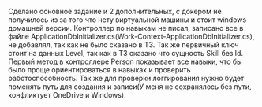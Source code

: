 Сделано основное задание и 2 дополнительных, с докером не получилось из за того что нету виртуальной машины и стоит windows домашней версии.
Контроллер по навыкам не писал, записано все в файле ApplicationDbInitializer.cs(Work-Context-ApplicationDbInitializer.cs), не добавлял, так как не было сказано в ТЗ. Так же первичный ключ стоит на данных Level, так как в ТЗ сказано что сущность Skill без Id.
Первый метод в контроллере Person показывает все навыки, что бы было проще ориентироваться в навыках и проверить работоспособность.
Так же для проверки логгирования нужно будет поменять путь для создания и записи(У меня не сохранялось без пути, конфликтует OneDrive и Windows).

